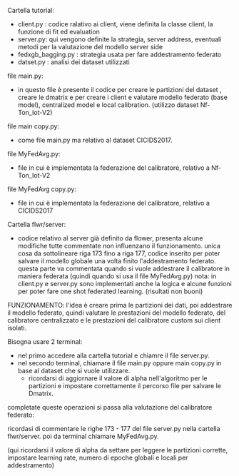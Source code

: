 Cartella tutorial: 
  - client.py :  codice ralativo ai client, viene definita la classe client, la funzione di fit ed evaluation
  - server.py: qui vengono definite la strategia, server address, eventuali metodi per la valutazione del modello server side
  - fedxgb_bagging.py : strategia usata per fare addestramento federato
  - datset.py : analisi dei dataset utilizzati
    
file main.py:
  - in questo file è presente il codice per creare le partizioni del dataset , creare le dmatrix e per creare i client e valutare modello federato (base model),          centralized model e local calibration. (utilizzo dataset Nf-Ton_Iot-V2)
    
file main copy.py:
  - come file main.py ma relativo al dataset CICIDS2017.

file MyFedAvg.py:
  - file in cui è implementata la federazione del calibratore, relativo a Nf-Ton_Iot-V2

file MyFedAvg copy.py:
  - file in cui è implementata la federazione del calibratore, relativo a CICIDS2017

Cartella flwr/server:
  - codice relativo al server già definito da flower, presenta alcune modifiche tutte commentate non influenzano il funzionamento. unica cosa da sottolineare riga         173 fino a riga 177, codice inserito per poter salvare il modello globale una volta finito l'addestramento federato. questa parte va commentata quando si vuole       addestrare il calibratore in maniera federata (quindi quando si usa il file MyFedAvg.py)
nota:
  in client.py e server.py sono implementati anche la logica e alcune funzioni per poter fare one shot federated learning. (risultati non buoni)



FUNZIONAMENTO:
l'idea è creare prima le partizioni dei dati, poi addestrare il modello federato, quindi valutare le prestazioni del modello federato, del calibratore centralizzato e le prestazioni del calibratore custom sui client isolati. 

Bisogna usare 2 terminal: 
  -  nel primo accedere alla cartella tutorial e chiamre il file server.py.
  -  nel secondo terminal, chiamare il file main.py oppure main copy.py in base al dataset che si vuole utilizzare.
      - ricordarsi di aggiornare il valore di alpha nell'algoritmo per le partizioni e impostare correttamente il percorso file per salvare le Dmatrix.

completate queste operazioni si passa alla valutazione del calibratore federato:

ricordasi di commentare le righe 173 - 177 del file server.py nella cartella flwr/server. poi da terminal chiamare MyFedAvg.py. 

(qui ricordarsi il valore di alpha da settare per leggere le partizioni corrette, impostare learning rate, numero di epoche globali e locali per addestramento)
